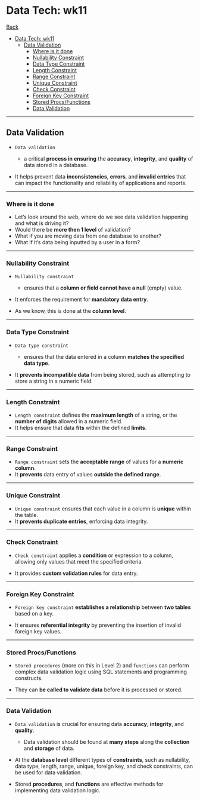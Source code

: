 # Data Tech: wk11

[Back](../data_tech.md)

- [Data Tech: wk11](#data-tech-wk11)
  - [Data Validation](#data-validation)
    - [Where is it done](#where-is-it-done)
    - [Nullability Constraint](#nullability-constraint)
    - [Data Type Constraint](#data-type-constraint)
    - [Length Constraint](#length-constraint)
    - [Range Constraint](#range-constraint)
    - [Unique Constraint](#unique-constraint)
    - [Check Constraint](#check-constraint)
    - [Foreign Key Constraint](#foreign-key-constraint)
    - [Stored Procs/Functions](#stored-procsfunctions)
    - [Data Validation](#data-validation-1)

---

## Data Validation

- `Data validation`

  - a critical **process in ensuring** the **accuracy**, **integrity**, and **quality** of data stored in a database.

- It helps prevent data **inconsistencies**, **errors**, and **invalid entries** that can impact the functionality and reliability of applications and reports.

---

### Where is it done

- Let’s look around the web, where do we see data validation happening and what is driving it?
- Would there be **more then 1 level** of validation?
- What if you are moving data from one database to another?
- What if it’s data being inputted by a user in a form?

---

### Nullability Constraint

- `Nullability constraint`

  - ensures that a **column or field cannot have a null** (empty) value.

- It enforces the requirement for **mandatory data entry**.

- As we know, this is done at the **column level**.

---

### Data Type Constraint

- `Data type constraint`

  - ensures that the data entered in a column **matches the specified data type**.

- It **prevents incompatible data** from being stored, such as attempting to store a string in a numeric field.

---

### Length Constraint

- `Length constraint` defines the **maximum length** of a string, or the **number of digits** allowed in a numeric field.
- It helps ensure that data **fits** within the defined **limits**.

---

### Range Constraint

- `Range constraint` sets the **acceptable range** of values for a **numeric column**.
- It **prevents** data entry of values **outside the defined range**.

---

### Unique Constraint

- `Unique constraint` ensures that each value in a column is **unique** within the table.
- It **prevents duplicate entries**, enforcing data integrity.

---

### Check Constraint

- `Check constraint` applies a **condition** or expression to a column, allowing only values that meet the specified criteria.

- It provides **custom validation rules** for data entry.

---

### Foreign Key Constraint

- `Foreign key constraint` **establishes a relationship** between **two tables** based on a key.

- It ensures **referential integrity** by preventing the insertion of invalid foreign key values.

---

### Stored Procs/Functions

- `Stored procedures` (more on this in Level 2) and `functions` can perform complex data validation logic using SQL statements and programming constructs.

- They can **be called to validate data** before it is processed or stored.

---

### Data Validation

- `Data validation` is crucial for ensuring data **accuracy**, **integrity**, and **quality**.

  - Data validation should be found at **many steps** along the **collection** and **storage** of data.

- At the **database level** different types of **constraints**, such as nullability, data type, length, range, unique, foreign key, and check constraints, can be used for data validation.

- Stored **procedures**, and **functions** are effective methods for implementing data validation logic.
